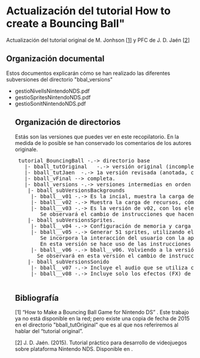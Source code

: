 
<h1>Actualización del tutorial How to create a Bouncing Ball"</h1>
<p>Actualización del tutorial original de M. Jonhson [<a href="tut_original">1</a>] y PFC de J. D. Jaén [<a href="pdf">2</a>]</p>

<h2>Organización documental</h2>
<p>Estos documentos explicarán cómo se han realizado las diferentes subversiones del directorio "bbal_versions"
<ul>
 <li>gestioNivellsNintendoNDS.pdf</li>
 <li>gestioSpritesNintendoNDS.pdf</li>
 <li>gestioSonitNintendoNDS.pdf</li>


<h2>Organización de directorios</h2>
 <p>Estás son las versiones que puedes ver en este recopilatorio. En la medida de lo posible se han conservado los comentarios de los autores originale.

 <pre>
 tutorial_BouncingBall -.-> directorio base
   |- bball_tutOriginal   -.-> versión original (incompleta, falta el audio). Veasé [<a href="tut_original">1</a>].
   |- bball_tutJaen  -.-> 1a versión revisada (anotada, completada y ampliada). Veasé [<a href="pdf">2</a>].
   |- bball_vFinal --> completa.
   |- bball_versions -.-> versiones intermedias en orden cronológico.
    |- bball_subVersionsBackgrounds
     |- bball__v01 -.-> Es la incial, muestra la carga de recursos y la generación del fondo de cielo liso.
     |- bball__v02 -.-> Muestra la carga de recursos, cómo se genera el cielo con su banda de “nubes“ y el suelo (o la plataforma) sobre el que se limitará el movimiento de los objetos. Es la versión reconstruida sobre el texto del tutorial original [1], se puede ver un gran número de instrucciones que hacen referencias a registros.
     |- bball__v03 -.-> Es la versión de v02, con los elementos estáticos de la escena terminados, solo que aquí se muestran las simplificaciones y normalizaciones de código que hemos introducido.
        Se observará el cambio de instrucciones que hacen referencia a registros en la v02 por instrucciones de la versión actual del SDK. A partir de esta versión, y con la misma idea de actualizar y simplificar el código se realizarán las siguientes versiones.
    |- bball_subVersionsSprites.
     |- bball__v04 -.-> Configuración de memoria y carga de los recursos asociados al gráfico que hace de “pelota”, el sprite.
     |- bball__v05 -.-> Generar 51 sprites, utilizando el inicial para generar copias de él, que se moverán aleatoriamente por la pantalla.
        Se incorpora la interacción del usuario con la aplicación, mediante el uso de la botonera de la NDS, así que hay una pelota que si "controlamos".
        En esta versión se hace uso de las instrucciones como se puede ver en el tutorial original.
     |- bball__v06 -.-> bball__v06. Volviendo a la versión v04 de un solo sprite", se incorpora la interacción del usuario con la aplicación, mediante el uso de la botonera de la NDS.
       Se observará en esta versión el cambio de instrucciones que hacen referencia a registros en la v04 y vp5 por instrucciones de la versión actual del SDK, con la idea de actualizar y simplificar el código. También se verá un cambio en los colores del suelo ... Me apetecía.
    |- bball_subVersionsSonido
     |- bball__v07 -.-> Incluye el audio que se utiliza como banda sonora (sonidos/bsmusic.mod).
     |- bball__v08 -.-> Incluye solo los efectos (FX) de sonido (sonidos/boing.wav).
 </pre>

   
   
<h2>Bibliografía</h2>
 <p><a name="tut_original">[1] “How to Make a Bouncing Ball Game for Nintendo DS” <http://ekid.nintendev.com/bouncy/>. Este trabajo ya no está disponible en la red; pero existe una copia de fecha de 2015 en el directorio "bball_tutOriginal" que es al que nos referiremos al hablar del “tutorial original”.</a></p>

<p><a name="pfc"> [2] J. D. Jaén. (2015). Tutorial práctico para desarrollo de videojuegos sobre plataforma Nintendo
NDS. Disponible en <http://hdl.handle.net/10251/56433>.</a></p>
